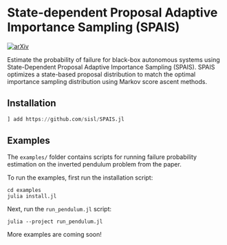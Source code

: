 # State-dependent Proposal Adaptive Importance Sampling (SPAIS)

[![arXiv](https://img.shields.io/badge/arXiv-2412.02154-b31b1b.svg)](https://arxiv.org/abs/2412.02154)

 Estimate the probability of failure for black-box autonomous systems using State-Dependent Proposal Adaptive Importance Sampling (SPAIS). SPAIS optimizes a state-based proposal distribution to match the optimal importance sampling distribution using Markov score ascent methods.

 ## Installation
```julia
] add https://github.com/sisl/SPAIS.jl
```

## Examples
The `examples/` folder contains scripts for running failure probability estimation on the inverted pendulum problem from the paper.

To run the examples, first run the installation script:

```
cd examples
julia install.jl
```

Next, run the `run_pendulum.jl` script:

```
julia --project run_pendulum.jl
```

More examples are coming soon!
